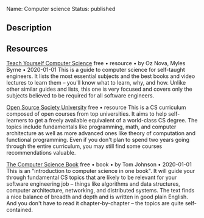 Name: Computer science
Status: published

## Description

## Resources

[Teach Yourself Computer Science](https://teachyourselfcs.com/)
free • resource • by Oz Nova, Myles Byrne • 2020-01-01
This is a guide to computer science for self-taught engineers. It lists the most essential subjects and the best books and video lectures to learn them – you'll know what to learn, why, and how. Unlike other similar guides and lists, this one is very focused and covers only the subjects believed to be required for all software engineers.

[Open Source Society University](https://github.com/ossu/computer-science)
free • resource
This is a CS curriculum composed of open courses from top universities. It aims to help self-learners to get a freely available equivalent of a world-class CS degree. The topics include fundamentals like programming, math, and computer architecture as well as more advanced ones like theory of computation and functional programming. Even if you don't plan to spend two years going through the entire curriculum, you may still find some courses recommendations valuable.

[The Computer Science Book](https://thecomputersciencebook.com/book/)
free • book • by Tom Johnson • 2020-01-01
This is an "introduction to computer science in one book". It will guide your through fundamental CS topics that are likely to be relevant for your software engineering job – things like algorithms and data structures, computer architecture, networking, and distributed systems. The text finds a nice balance of breadth and depth and is written in good plain English. And you don't have to read it chapter-by-chapter – the topics are quite self-contained.



